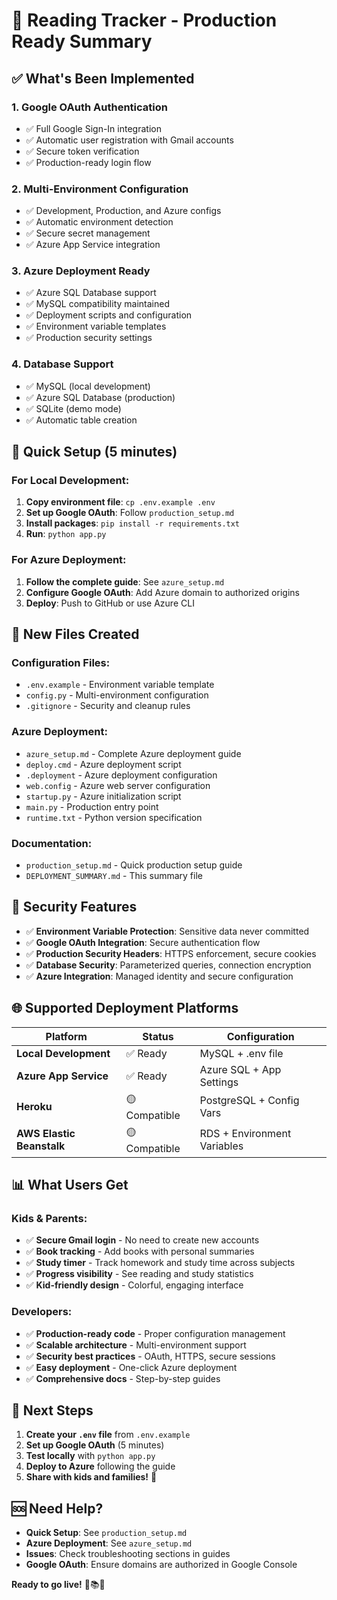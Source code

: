# 🚀 Reading Tracker - Production Ready Summary

## ✅ What's Been Implemented

### 1. **Google OAuth Authentication** 
- ✅ Full Google Sign-In integration
- ✅ Automatic user registration with Gmail accounts
- ✅ Secure token verification
- ✅ Production-ready login flow

### 2. **Multi-Environment Configuration**
- ✅ Development, Production, and Azure configs
- ✅ Automatic environment detection
- ✅ Secure secret management
- ✅ Azure App Service integration

### 3. **Azure Deployment Ready**
- ✅ Azure SQL Database support
- ✅ MySQL compatibility maintained  
- ✅ Deployment scripts and configuration
- ✅ Environment variable templates
- ✅ Production security settings

### 4. **Database Support**
- ✅ MySQL (local development)
- ✅ Azure SQL Database (production)
- ✅ SQLite (demo mode)
- ✅ Automatic table creation

## 🔧 Quick Setup (5 minutes)

### For Local Development:
1. **Copy environment file**: `cp .env.example .env`
2. **Set up Google OAuth**: Follow `production_setup.md`
3. **Install packages**: `pip install -r requirements.txt`  
4. **Run**: `python app.py`

### For Azure Deployment:
1. **Follow the complete guide**: See `azure_setup.md`
2. **Configure Google OAuth**: Add Azure domain to authorized origins
3. **Deploy**: Push to GitHub or use Azure CLI

## 📁 New Files Created

### Configuration Files:
- `.env.example` - Environment variable template
- `config.py` - Multi-environment configuration
- `.gitignore` - Security and cleanup rules

### Azure Deployment:
- `azure_setup.md` - Complete Azure deployment guide
- `deploy.cmd` - Azure deployment script
- `.deployment` - Azure deployment configuration
- `web.config` - Azure web server configuration
- `startup.py` - Azure initialization script
- `main.py` - Production entry point
- `runtime.txt` - Python version specification

### Documentation:
- `production_setup.md` - Quick production setup guide
- `DEPLOYMENT_SUMMARY.md` - This summary file

## 🔐 Security Features

- ✅ **Environment Variable Protection**: Sensitive data never committed
- ✅ **Google OAuth Integration**: Secure authentication flow
- ✅ **Production Security Headers**: HTTPS enforcement, secure cookies
- ✅ **Database Security**: Parameterized queries, connection encryption
- ✅ **Azure Integration**: Managed identity and secure configuration

## 🌐 Supported Deployment Platforms

| Platform | Status | Configuration |
|----------|--------|---------------|
| **Local Development** | ✅ Ready | MySQL + .env file |
| **Azure App Service** | ✅ Ready | Azure SQL + App Settings |
| **Heroku** | 🟡 Compatible | PostgreSQL + Config Vars |
| **AWS Elastic Beanstalk** | 🟡 Compatible | RDS + Environment Variables |

## 📊 What Users Get

### Kids & Parents:
- ✅ **Secure Gmail login** - No need to create new accounts
- ✅ **Book tracking** - Add books with personal summaries
- ✅ **Study timer** - Track homework and study time across subjects
- ✅ **Progress visibility** - See reading and study statistics
- ✅ **Kid-friendly design** - Colorful, engaging interface

### Developers:
- ✅ **Production-ready code** - Proper configuration management
- ✅ **Scalable architecture** - Multi-environment support
- ✅ **Security best practices** - OAuth, HTTPS, secure sessions
- ✅ **Easy deployment** - One-click Azure deployment
- ✅ **Comprehensive docs** - Step-by-step guides

## 🎯 Next Steps

1. **Create your `.env` file** from `.env.example`
2. **Set up Google OAuth** (5 minutes)
3. **Test locally** with `python app.py`
4. **Deploy to Azure** following the guide
5. **Share with kids and families!** 🎉

## 🆘 Need Help?

- **Quick Setup**: See `production_setup.md`
- **Azure Deployment**: See `azure_setup.md`  
- **Issues**: Check troubleshooting sections in guides
- **Google OAuth**: Ensure domains are authorized in Google Console

**Ready to go live!** 🚀📚✨
